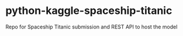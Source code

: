 # python-kaggle-spaceship-titanic
Repo for Spaceship Titanic submission and REST API to host the model
